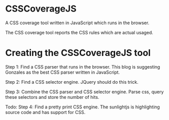CSSCoverageJS
=============

A CSS coverage tool written in JavaScript which runs in the browser.

The CSS coverage tool reports the CSS rules which are actual usaged. 

Creating the CSSCoverageJS tool
===============================
Step 1:
Find a CSS parser that runs in the browser. This blog is suggesting Gonzales as the best CSS parser written in JavaScript.

Step 2:
Find a CSS selector engine. JQuery should do this trick.

Step 3:
Combine the CSS parser and CSS selector engine. Parse css, query these selectors and store the number of hits.

Todo:
Step 4:
Find a pretty print CSS engine. The sunlightjs is highlighting source code and has support for CSS.
